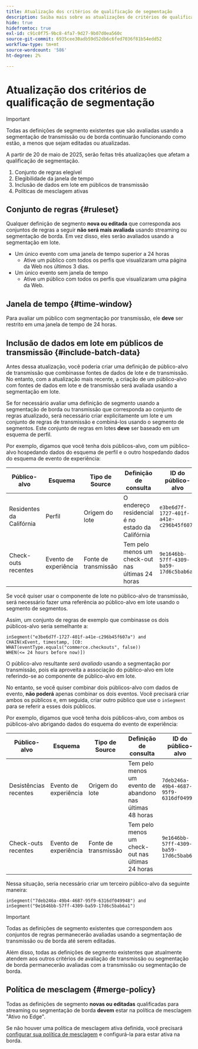 ```yaml
---
title: Atualização dos critérios de qualificação de segmentação
description: Saiba mais sobre as atualizações de critérios de qualificação de segmentação que afetam os tipos de públicos que podem ser avaliados usando a segmentação de borda e de transmissão.
hide: true
hidefromtoc: true
exl-id: c91c0f75-9bc8-4fa7-9d27-9b07d0ea560c
source-git-commit: 6935cee30adb59d52db6c6fed7036f81b54edd52
workflow-type: tm+mt
source-wordcount: '586'
ht-degree: 2%

---
```


# Atualização dos critérios de qualificação de segmentação

>[!IMPORTANT]
>
>Todas as definições de segmento existentes que são avaliadas usando a segmentação de transmissão ou de borda continuarão funcionando como estão, a menos que sejam editadas ou atualizadas.

A partir de 20 de maio de 2025, serão feitas três atualizações que afetam a qualificação de segmentação.

1. Conjunto de regras elegível
2. Elegibilidade da janela de tempo
3. Inclusão de dados em lote em públicos de transmissão
4. Políticas de mesclagem ativas

## Conjunto de regras {#ruleset}

Qualquer definição de segmento **nova ou editada** que corresponda aos conjuntos de regras a seguir **não será mais avaliada** usando streaming ou segmentação de borda. Em vez disso, eles serão avaliados usando a segmentação em lote.

- Um único evento com uma janela de tempo superior a 24 horas
   - Ative um público com todos os perfis que visualizaram uma página da Web nos últimos 3 dias.
- Um único evento sem janela de tempo
   - Ative um público com todos os perfis que visualizaram uma página da Web.

## Janela de tempo {#time-window}

Para avaliar um público com segmentação por transmissão, ele **deve** ser restrito em uma janela de tempo de 24 horas.

## Inclusão de dados em lote em públicos de transmissão {#include-batch-data}

Antes dessa atualização, você poderia criar uma definição de público-alvo de transmissão que combinasse fontes de dados de lote e de transmissão. No entanto, com a atualização mais recente, a criação de um público-alvo com fontes de dados em lote e de transmissão será avaliada usando a segmentação em lote.

Se for necessário avaliar uma definição de segmento usando a segmentação de borda ou transmissão que corresponda ao conjunto de regras atualizado, será necessário criar explicitamente um lote e um conjunto de regras de transmissão e combiná-los usando o segmento de segmentos. Este conjunto de regras em lotes **deve** ser baseado em um esquema de perfil.

Por exemplo, digamos que você tenha dois públicos-alvo, com um público-alvo hospedando dados do esquema de perfil e o outro hospedando dados do esquema de evento de experiência:

| Público-alvo | Esquema | Tipo de Source | Definição de consulta | ID do público-alvo |
| -------- | ------ | ----------- | ---------------- | ----------- |
| Residentes da Califórnia | Perfil | Origem do lote | O endereço residencial é no estado da Califórnia | `e3be6d7f-1727-401f-a41e-c296b45f607a` |
| Check-outs recentes | Evento de experiência | Fonte de transmissão | Tem pelo menos um check-out nas últimas 24 horas | `9e1646bb-57ff-4309-ba59-17d6c5bab6a1` |

Se você quiser usar o componente de lote no público-alvo de transmissão, será necessário fazer uma referência ao público-alvo em lote usando o segmento de segmentos.

Assim, um conjunto de regras de exemplo que combinasse os dois públicos-alvo seria semelhante a:

```
inSegment("e3be6d7f-1727-401f-a41e-c296b45f607a") and 
CHAIN(xEvent, timestamp, [C0: WHAT(eventType.equals("commerce.checkouts", false)) 
WHEN(<= 24 hours before now)])
```

O público-alvo resultante *será avaliado* usando a segmentação por transmissão, pois ela aproveita a associação do público-alvo em lote referindo-se ao componente de público-alvo em lote.

No entanto, se você quiser combinar dois públicos-alvo com dados de evento, **não poderá** apenas combinar os dois eventos. Você precisará criar ambos os públicos e, em seguida, criar outro público que use o `inSegment` para se referir a esses dois públicos.

Por exemplo, digamos que você tenha dois públicos-alvo, com ambos os públicos-alvo abrigando dados do esquema do evento de experiência:

| Público-alvo | Esquema | Tipo de Source | Definição de consulta | ID do público-alvo |
| -------- | ------ | ----------- | ---------------- | ----------- |
| Desistências recentes | Evento de experiência | Origem do lote | Tem pelo menos um evento de abandono nas últimas 48 horas | `7deb246a-49b4-4687-95f9-6316df049948` |
| Check-outs recentes | Evento de experiência | Fonte de transmissão | Tem pelo menos um check-out nas últimas 24 horas | `9e1646bb-57ff-4309-ba59-17d6c5bab6a1` |

Nessa situação, seria necessário criar um terceiro público-alvo da seguinte maneira:

```
inSegment("7deb246a-49b4-4687-95f9-6316df049948") and inSegment("9e1646bb-57ff-4309-ba59-17d6c5bab6a1")
```

>[!IMPORTANT]
>
>Todas as definições de segmento existentes que correspondem aos conjuntos de regras permanecerão avaliadas usando a segmentação de transmissão ou de borda até serem editadas.
>
>Além disso, todas as definições de segmento existentes que atualmente atendem aos outros critérios de avaliação de transmissão ou segmentação de borda permanecerão avaliadas com a transmissão ou segmentação de borda.

## Política de mesclagem {#merge-policy}

Todas as definições de segmento **novas ou editadas** qualificadas para streaming ou segmentação de borda **devem** estar na política de mesclagem &quot;Ativo no Edge&quot;.

Se não houver uma política de mesclagem ativa definida, você precisará [configurar sua política de mesclagem](../profile/merge-policies/ui-guide.md#configure) e configurá-la para estar ativa na borda.
